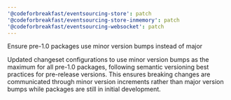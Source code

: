 ```yaml
---
'@codeforbreakfast/eventsourcing-store': patch
'@codeforbreakfast/eventsourcing-store-inmemory': patch
'@codeforbreakfast/eventsourcing-websocket': patch
---
```


Ensure pre-1.0 packages use minor version bumps instead of major

Updated changeset configurations to use minor version bumps as the maximum for all pre-1.0 packages, following semantic versioning best practices for pre-release versions. This ensures breaking changes are communicated through minor version increments rather than major version bumps while packages are still in initial development.